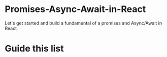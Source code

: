 # Promises-Async-Await-in-React
Let's get started and build a fundamental of a promises and Async/Await in React
# Guide this list
